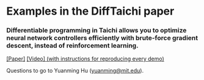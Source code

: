 # Examples in the DiffTaichi paper
### Differentiable programming in Taichi allows you to optimize neural network controllers efficiently with brute-force gradient descent, instead of reinforcement learning.

[[Paper]](https://arxiv.org/abs/1910.00935) [[Video] (with instructions for reproducing every demo)](https://www.youtube.com/watch?v=Z1xvAZve9aE)

Questions to go to Yuanming Hu (yuanming@mit.edu).

